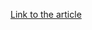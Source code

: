 [Link to the article](https://securelist.com/diceyf-deploys-gameplayerframework-in-online-casino-development-studio/107723/)
